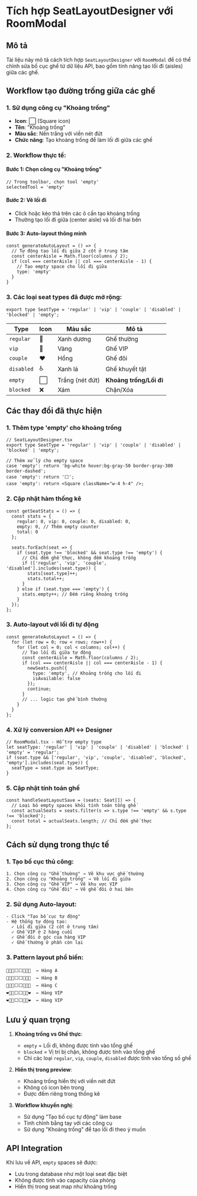 # Tích hợp SeatLayoutDesigner với RoomModal

## Mô tả
Tài liệu này mô tả cách tích hợp `SeatLayoutDesigner` với `RoomModal` để có thể chỉnh sửa bố cục ghế từ dữ liệu API, bao gồm tính năng tạo lối đi (aisles) giữa các ghế.

## Workflow tạo đường trống giữa các ghế

### 1. Sử dụng công cụ "Khoảng trống"
- **Icon**: ⬜ (Square icon)
- **Tên**: "Khoảng trống" 
- **Màu sắc**: Nền trắng với viền nét đứt
- **Chức năng**: Tạo khoảng trống để làm lối đi giữa các ghế

### 2. Workflow thực tế:

#### Bước 1: Chọn công cụ "Khoảng trống"
```tsx
// Trong toolbar, chọn tool 'empty'
selectedTool = 'empty'
```

#### Bước 2: Vẽ lối đi
- Click hoặc kéo thả trên các ô cần tạo khoảng trống
- Thường tạo lối đi giữa (center aisle) và lối đi hai bên

#### Bước 3: Auto-layout thông minh
```tsx
const generateAutoLayout = () => {
  // Tự động tạo lối đi giữa 2 cột ở trung tâm
  const centerAisle = Math.floor(columns / 2);
  if (col === centerAisle || col === centerAisle - 1) {
    // Tạo empty space cho lối đi giữa
    type: 'empty'
  }
}
```

### 3. Các loại seat types đã được mở rộng:

```tsx
export type SeatType = 'regular' | 'vip' | 'couple' | 'disabled' | 'blocked' | 'empty';
```

| Type | Icon | Màu sắc | Mô tả |
|------|------|---------|-------|
| `regular` | 💺 | Xanh dương | Ghế thường |
| `vip` | 👑 | Vàng | Ghế VIP |
| `couple` | ❤️ | Hồng | Ghế đôi |
| `disabled` | ♿ | Xanh lá | Ghế khuyết tật |
| `empty` | ⬜ | Trắng (nét đứt) | **Khoảng trống/Lối đi** |
| `blocked` | ❌ | Xám | Chặn/Xóa |

## Các thay đổi đã thực hiện

### 1. Thêm type 'empty' cho khoảng trống
```tsx
// SeatLayoutDesigner.tsx
export type SeatType = 'regular' | 'vip' | 'couple' | 'disabled' | 'blocked' | 'empty';

// Thêm xử lý cho empty space
case 'empty': return 'bg-white hover:bg-gray-50 border-gray-300 border-dashed';
case 'empty': return '⬜';
case 'empty': return <Square className="w-4 h-4" />;
```

### 2. Cập nhật hàm thống kê
```tsx
const getSeatStats = () => {
  const stats = {
    regular: 0, vip: 0, couple: 0, disabled: 0, 
    empty: 0, // Thêm empty counter
    total: 0
  };
  
  seats.forEach(seat => {
    if (seat.type !== 'blocked' && seat.type !== 'empty') {
      // Chỉ đếm ghế thực, không đếm khoảng trống
      if (['regular', 'vip', 'couple', 'disabled'].includes(seat.type)) {
        stats[seat.type]++;
        stats.total++;
      }
    } else if (seat.type === 'empty') {
      stats.empty++; // Đếm riêng khoảng trống
    }
  });
};
```

### 3. Auto-layout với lối đi tự động
```tsx
const generateAutoLayout = () => {
  for (let row = 0; row < rows; row++) {
    for (let col = 0; col < columns; col++) {
      // Tạo lối đi giữa tự động
      const centerAisle = Math.floor(columns / 2);
      if (col === centerAisle || col === centerAisle - 1) {
        newSeats.push({
          type: 'empty', // Khoảng trống cho lối đi
          isAvailable: false
        });
        continue;
      }
      // ... logic tạo ghế bình thường
    }
  }
};
```

### 4. Xử lý conversion API ↔ Designer
```tsx
// RoomModal.tsx - Hỗ trợ empty type
let seatType: 'regular' | 'vip' | 'couple' | 'disabled' | 'blocked' | 'empty' = 'regular';
if (seat.type && ['regular', 'vip', 'couple', 'disabled', 'blocked', 'empty'].includes(seat.type)) {
  seatType = seat.type as SeatType;
}
```

### 5. Cập nhật tính toán ghế
```tsx
const handleSeatLayoutSave = (seats: Seat[]) => {
  // Loại bỏ empty spaces khỏi tính toán tổng ghế
  const actualSeats = seats.filter(s => s.type !== 'empty' && s.type !== 'blocked');
  const total = actualSeats.length; // Chỉ đếm ghế thực
};
```

## Cách sử dụng trong thực tế

### 1. **Tạo bố cục thủ công**:
```
1. Chọn công cụ "Ghế thường" → Vẽ khu vực ghế thường
2. Chọn công cụ "Khoảng trống" → Vẽ lối đi giữa
3. Chọn công cụ "Ghế VIP" → Vẽ khu vực VIP
4. Chọn công cụ "Ghế đôi" → Vẽ ghế đôi ở hai bên
```

### 2. **Sử dụng Auto-layout**:
```
- Click "Tạo bố cục tự động"
- Hệ thống tự động tạo:
  ✓ Lối đi giữa (2 cột ở trung tâm)
  ✓ Ghế VIP ở 2 hàng cuối
  ✓ Ghế đôi ở góc của hàng VIP
  ✓ Ghế thường ở phần còn lại
```

### 3. **Pattern layout phổ biến**:
```
💺💺💺⬜⬜💺💺💺  ← Hàng A
💺💺💺⬜⬜💺💺💺  ← Hàng B
💺💺💺⬜⬜💺💺💺  ← Hàng C
❤️👑👑⬜⬜👑👑❤️  ← Hàng VIP
❤️👑👑⬜⬜👑👑❤️  ← Hàng VIP
```

## Lưu ý quan trọng

1. **Khoảng trống vs Ghế thực**:
   - `empty` = Lối đi, không được tính vào tổng ghế
   - `blocked` = Vị trí bị chặn, không được tính vào tổng ghế
   - Chỉ các loại `regular`, `vip`, `couple`, `disabled` được tính vào tổng số ghế

2. **Hiển thị trong preview**:
   - Khoảng trống hiển thị với viền nét đứt
   - Không có icon bên trong
   - Được đếm riêng trong thống kê

3. **Workflow khuyến nghị**:
   - Sử dụng "Tạo bố cục tự động" làm base
   - Tinh chỉnh bằng tay với các công cụ
   - Sử dụng "Khoảng trống" để tạo lối đi theo ý muốn

## API Integration

Khi lưu về API, `empty` spaces sẽ được:
- Lưu trong database như một loại seat đặc biệt
- Không được tính vào capacity của phòng
- Hiển thị trong seat map như khoảng trống
